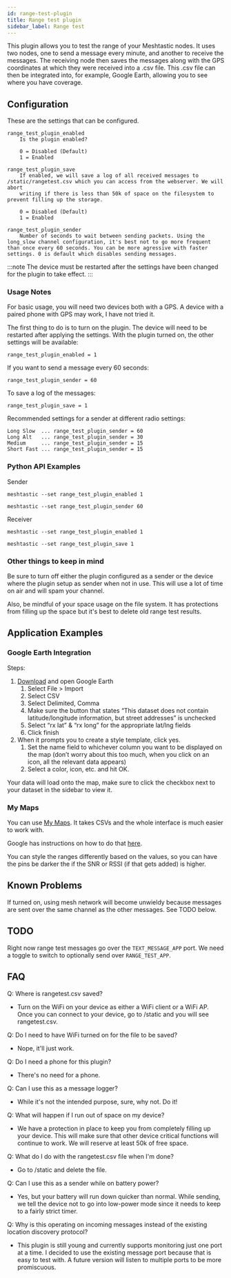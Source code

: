 ```yaml
---
id: range-test-plugin
title: Range test plugin
sidebar_label: Range test
---
```


This plugin allows you to test the range of your Meshtastic nodes. It uses two nodes, one to send a message every minute, and another to receive the messages. The receiving node then saves the messages along with the GPS coordinates at which they were received into a .csv file. This .csv file can then be integrated into, for example, Google Earth, allowing you to see where you have coverage.

## Configuration

These are the settings that can be configured.

    range_test_plugin_enabled
        Is the plugin enabled?
        
        0 = Disabled (Default)
        1 = Enabled

    range_test_plugin_save
        If enabled, we will save a log of all received messages to /static/rangetest.csv which you can access from the webserver. We will abort
        writing if there is less than 50k of space on the filesystem to prevent filling up the storage.

        0 = Disabled (Default)
        1 = Enabled

    range_test_plugin_sender
        Number of seconds to wait between sending packets. Using the long_slow channel configuration, it's best not to go more frequent than once every 60 seconds. You can be more agressive with faster settings. 0 is default which disables sending messages.

:::note
The device must be restarted after the settings have been changed for the plugin to take effect.
:::

### Usage Notes

For basic usage, you will need two devices both with a GPS. A device with a paired phone with GPS may work, I have not tried it.

The first thing to do is to turn on the plugin. The device will need to be restarted after applying the settings. With the plugin turned on, the other settings will be available:

    range_test_plugin_enabled = 1

If you want to send a message every 60 seconds:

    range_test_plugin_sender = 60

To save a log of the messages:

    range_test_plugin_save = 1

Recommended settings for a sender at different radio settings:

    Long Slow  ... range_test_plugin_sender = 60
    Long Alt   ... range_test_plugin_sender = 30
    Medium     ... range_test_plugin_sender = 15
    Short Fast ... range_test_plugin_sender = 15

### Python API Examples

Sender

`meshtastic --set range_test_plugin_enabled 1`

`meshtastic --set range_test_plugin_sender 60`

Receiver

`meshtastic --set range_test_plugin_enabled 1`

`meshtastic --set range_test_plugin_save 1`

### Other things to keep in mind

Be sure to turn off either the plugin configured as a sender or the device where the plugin setup as sender when not in use. This will use a lot of time on air and will spam your channel.

Also, be mindful of your space usage on the file system. It has protections from filling up the space but it's best to delete old range test results.

## Application Examples

### Google Earth Integration

Steps:

1. [Download](https://www.google.com/earth/versions/#download-pro) and open Google Earth
    1. Select File > Import
    2. Select CSV
    3. Select Delimited, Comma
    4. Make sure the button that states “This dataset does not contain latitude/longitude information, but street addresses” is unchecked
    5. Select “rx lat” & “rx long” for the appropriate lat/lng fields
    6. Click finish
2. When it prompts you to create a style template, click yes.
    1. Set the name field to whichever column you want to be displayed on the map (don’t worry about this too much, when you click on an icon, all the relevant data appears)
    2. Select a color, icon, etc. and hit OK.

Your data will load onto the map, make sure to click the checkbox next to your dataset in the sidebar to view it.

### My Maps

You can use [My Maps](http://mymaps.google.com/). It takes CSVs and the whole interface is much easier to work with.

Google has instructions on how to do that [here](https://support.google.com/mymaps/answer/3024836?co=GENIE.Platform%3DDesktop&hl=en#zippy=%2Cstep-prepare-your-info%2Cstep-import-info-into-the-map).

You can style the ranges differently based on the values, so you can have the pins be darker the if the SNR or RSSI (if that gets added) is higher.

## Known Problems

If turned on, using mesh network will become unwieldy because messages are sent over the same channel as the other messages. See TODO below.

## TODO

Right now range test messages go over the `TEXT_MESSAGE_APP` port. We need a toggle to switch to optionally send over `RANGE_TEST_APP`.

## FAQ

Q: Where is rangetest.csv saved? 
* Turn on the WiFi on your device as either a WiFi client or a WiFi AP. Once you can connect to your device, go to /static and you will see rangetest.csv.

Q: Do I need to have WiFi turned on for the file to be saved? 
* Nope, it'll just work.

Q: Do I need a phone for this plugin? 
* There's no need for a phone.

Q: Can I use this as a message logger? 
* While it's not the intended purpose, sure, why not. Do it!

Q: What will happen if I run out of space on my device? 
* We have a protection in place to keep you from completely filling up your device. This will make sure that other device critical functions will continue to work. We will reserve at least 50k of free space.

Q: What do I do with the rangetest.csv file when I'm done? 
* Go to /static and delete the file.

Q: Can I use this as a sender while on battery power? 
* Yes, but your battery will run down quicker than normal. While sending, we tell the device not to go into low-power mode since it needs to keep to a fairly strict timer.

Q: Why is this operating on incoming messages instead of the existing location discovery protocol? 
* This plugin is still young and currently supports monitoring just one port at a time. I decided to use the existing message port because that is easy to test with. A future version will listen to multiple ports to be more promiscuous.
